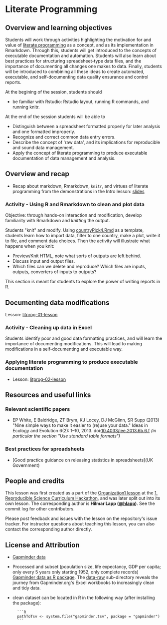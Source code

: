 # Literate Programming

## Overview and learning objectives

Students will work through activities highlighting the motivation for
and value of [literate programming] as a concept, and as its
implementation in Rmarkdown. Through this, students will get introduced to
the concepts of executable documentation and automation. Students will
also learn about best practices for structuring spreadsheet-type data
files, and the importance of documenting all changes one makes to
data. Finally, students will be introduced to combining all these
ideas to create automated, executable, and self-documenting data quality
ensurance and control reports.

At the begining of the session, students should
- be familiar with Rstudio: Rstudio layout, running R commands, and
  running knitr.

At the end of the session students will be able to

- Distinguish between a spreadsheet formatted properly for later
  analysis and one formatted improperly.
- Recognize and correct common data entry errors.
- Describe the concept of 'raw data', and its implications for
  reproducible and sound data management.
- Apply the concept of literate programming to produce executable
  documentation of data management and analysis.

## Overview and recap

* Recap about markdown, Rmarkdown, `knitr`, and virtues of literate
  programming from the demonstrations in the Intro lesson:
  [slides](http://htmlpreview.github.io/?https://raw.githubusercontent.com/Reproducible-Science-Curriculum/rr-literate-programming/master/02-literate-programming-slides.html)

### Activity - Using R and Rmarkdown to clean and plot data

Objective: through hands-on interaction and modification, develop
familiarity with Rmarkdown and _knitting_ the output.

Students "knit" and modify. Using
[countryPick4.Rmd](files/lit-prog/countryPick4.Rmd) as a template,
students learn how to import data, filter to one country, make a plot,
write it to file, and comment data choices.  Then the activity will
illustrate what happens when you knit:
- Preview/Knit HTML, note what sorts of outputs are left behind.
- Discuss input and output files.
- Which files can we delete and reproduce? Which files are inputs,
  outputs, converters of inputs to outputs?

This section is meant for students to explore the power of writing
reports in R.

## Documenting data modifications

Lesson: [litprog-01-lesson](litprog-01-lesson.md)

### Activity - Cleaning up data in Excel

Students identify poor and good data formatting practices, and will
learn the importance of documenting modifications. This will lead to
making modifications in a self-documenting and executable way.

### Applying literate programming to produce executable documentation

* Lesson: [litprog-02-lesson](litprog-02-lesson.md)

## Resources and useful links

### Relevant scientific papers

- EP White, E Baldridge, ZT Brym, KJ Locey, DJ McGlinn, SR
  Supp (2013) "Nine simple ways to make it easier to (re)use your
  data." Ideas in Ecology and Evolution 6(2):
  1–10, 2013. doi:[10.4033/iee.2013.6b.6.f] _(in particular the
  section "Use standard table formats")_

### Best practices for spreadsheets

- [Good practice guidance on releasing statistics in spreadsheets](UK Government)

## People and credits

This lesson was first created as a part of the [Organization1 lesson] at the [1. Reproducible Science Curriculum Hackathon], and was later split out into its own lesson. The corresponding author is **Hilmar Lapp ([@hlapp])**. See the commit log for other contributors.

Please post feedback and issues with the lesson on the repository's issue tracker. For instructor questions about teaching this lesson, you can also contact the corresponding author directly.

## License and Attribution

- [Gapminder data](http://www.gapminder.org/data/)
- Processed and subset (population size, life expectancy, GDP per
  capita; only every 5 years only starting 1952, only complete records)
  [Gapminder data as R package](https://github.com/jennybc/gapminder). The [data-raw](https://github.com/jennybc/gapminder/tree/master/data-raw) sub-directory reveals the journey from Gapminder.org's Excel workbooks to increasingly clean and tidy data.
- clean dataset can be located in R in the following way (after
      installing the package):

        ```R
        pathToTsv <- system.file("gapminder.tsv", package = "gapminder")
        ```

[@hlapp]: http://github.com/hlapp
[1. Reproducible Science Curriculum Hackathon]: https://github.com/Reproducible-Science-Curriculum/Reproducible-Science-Hackathon-Dec-08-2014
[Organization1 lesson]: https://github.com/Reproducible-Science-Curriculum/rr-organization1
[10.4033/iee.2013.6b.6.f]: http://dx.doi.org/10.4033/iee.2013.6b.6.f
[CC Zero]: https://creativecommons.org/publicdomain/zero/1.0/
[literate programming]: https://en.wikipedia.org/wiki/Literate_programming
[1. Reproducible Science Curriculum Hackathon]: https://github.com/Reproducible-Science-Curriculum/Reproducible-Science-Hackathon-Dec-08-2014
